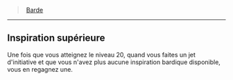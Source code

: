 ﻿---
!ClassFeatureItem
Id: bard_hd.md#inspiration-supérieure
ParentLink: bard_hd.md#barde
Name: Inspiration supérieure
ParentName: Barde
NameLevel: 2
Attributes:
  Name: Inspiration supérieure
  Markdown: >+
    ## <!--Name-->Inspiration supérieure<!--/Name-->


    Une fois que vous atteignez le niveau 20, quand vous faites un jet d'initiative et que vous n'avez plus aucune inspiration bardique disponible, vous en regagnez une.

  Description: >+
    Une fois que vous atteignez le niveau 20, quand vous faites un jet d'initiative et que vous n'avez plus aucune inspiration bardique disponible, vous en regagnez une.

AttributesDictionary: >+
  Name: Inspiration supérieure

  Markdown: >+

    ## <!--Name-->Inspiration supérieure<!--/Name-->





    Une fois que vous atteignez le niveau 20, quand vous faites un jet d'initiative et que vous n'avez plus aucune inspiration bardique disponible, vous en regagnez une.



  Description: >+

    Une fois que vous atteignez le niveau 20, quand vous faites un jet d'initiative et que vous n'avez plus aucune inspiration bardique disponible, vous en regagnez une.



Description: >+
  Une fois que vous atteignez le niveau 20, quand vous faites un jet d'initiative et que vous n'avez plus aucune inspiration bardique disponible, vous en regagnez une.

---
> [Barde](hd_bard.md)

---

## Inspiration supérieure

Une fois que vous atteignez le niveau 20, quand vous faites un jet d'initiative et que vous n'avez plus aucune inspiration bardique disponible, vous en regagnez une.

